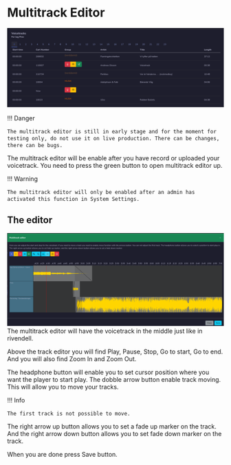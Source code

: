 # Multitrack Editor
![Screenshot](img/multitrack.png)

!!! Danger

    The multitrack editor is still in early stage and for the moment for testing only, do not use it on live production. There can be changes, there can be bugs.

The multitrack editor will be enable after you have record or uploaded your voicetrack. You need to press the green button to open multitrack editor up.

!!! Warning

    The multitrack editor will only be enabled after an admin has activated this function in System Settings.

## The editor
![Screenshot](img/multitrackedit.png)
The multitrack editor will have the voicetrack in the middle just like in rivendell.

Above the track editor you will find Play, Pause, Stop, Go to start, Go to end. And you will also find Zoom In and Zoom Out.

The headphone button will enable you to set cursor position where you want the player to start play. The dobble arrow button enable track moving. This will allow you to move your tracks.

!!! Info

    The first track is not possible to move.

The right arrow up button allows you to set a fade up marker on the track. And the right arrow down button allows you to set fade down marker on the track.

When you are done press Save button.
